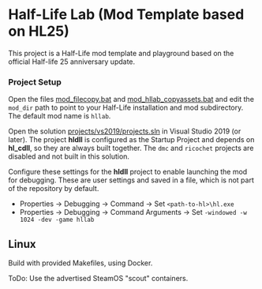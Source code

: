 # Half-Life Lab (Mod Template based on HL25)

This project is a Half-Life mod template and playground based on the official Half-life 25 anniversary update.

### Project Setup

Open the files [mod_filecopy.bat](../mod_filecopy.bat) and [mod_hllab_copyassets.bat](../mod_hllab_copyassets.bat) and edit the `mod_dir` path to point to your Half-Life installation and mod subdirectory. The default mod name is `hllab`.

Open the solution [projects/vs2019/projects.sln](../projects/vs2019/projects.sln) in Visual Studio 2019 (or later). The project **hldll** is configured as the Startup Project and depends on **hl_cdll**, so they are always built together. The `dmc` and `ricochet` projects are disabled and not built in this solution.

Configure these settings for the **hldll** project to enable launching the mod for debugging. These are user settings and saved in a file, which is not part of the repository by default.

-   Properties -> Debugging -> Command -> Set  `<path-to-hl>\hl.exe`
-   Properties -> Debugging -> Command Arguments -> Set `-windowed -w 1024 -dev -game hllab`

## Linux

Build with provided Makefiles, using Docker.

ToDo: Use the advertised SteamOS "scout" containers.
